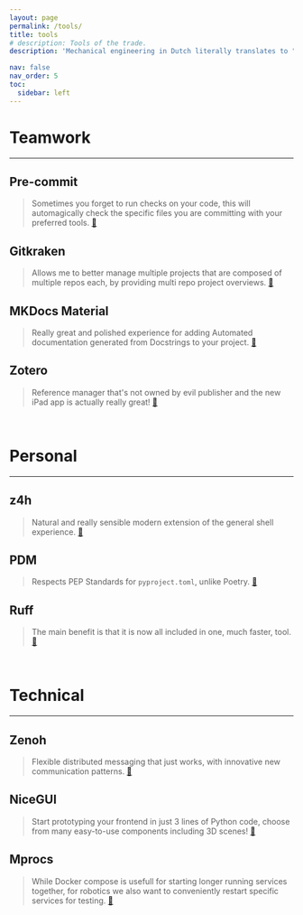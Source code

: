 ```yaml
---
layout: page
permalink: /tools/
title: tools
# description: Tools of the trade.
description: 'Mechanical engineering in Dutch literally translates to "toolmakership". Turns out software tools are just as useful and important! Here are some of the tools I enjoy using: '

nav: false
nav_order: 5
toc:
  sidebar: left
---
```



# Teamwork
---
## Pre-commit
> Sometimes you forget to run checks on your code, this will automagically check the specific files you are committing with your preferred tools. [🔗](https://pre-commit.com/)

## Gitkraken
> Allows me to better manage multiple projects that are composed of multiple repos each, by providing multi repo project overviews. [🔗](https://www.gitkraken.com/)

## MKDocs Material
> Really great and polished experience for adding Automated documentation generated from Docstrings to your project. [🔗](https://squidfunk.github.io/mkdocs-material/)

## Zotero
> Reference manager that's not owned by evil publisher and the new iPad app is actually really great! [🔗](https://www.zotero.org/)

<br>


# Personal
---
## z4h
> Natural and really sensible modern extension of the general shell experience. [🔗](https://github.com/romkatv/zsh4humans/tree/v5)

## PDM
> Respects PEP Standards for `pyproject.toml`, unlike Poetry. [🔗](https://pdm-project.org/)

## Ruff
> The main benefit is that it is now all included in one, much faster, tool. [🔗](https://docs.astral.sh/ruff/)

<br>


# Technical
---
## Zenoh
> Flexible distributed messaging that just works, with innovative new communication patterns. [🔗](https://zenoh.io/)

## NiceGUI
> Start prototyping your frontend in just 3 lines of Python code, choose from many easy-to-use components including 3D scenes! [🔗](https://nicegui.io/)

## Mprocs
> While Docker compose is usefull for starting longer running services together, for robotics we also want to conveniently restart specific services for testing. [🔗](https://github.com/pvolok/mprocs)